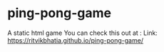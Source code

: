 # ping-pong-game
 A static html game
 You can check this out at :
 Link: https://ritvikbhatia.github.io/ping-pong-game/
